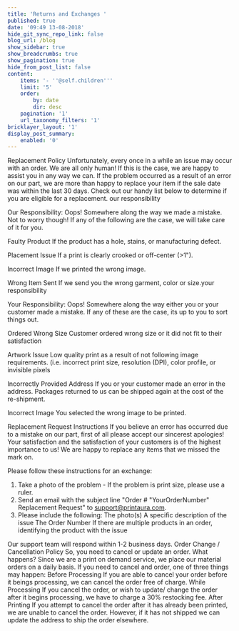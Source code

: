 ```yaml
---
title: 'Returns and Exchanges '
published: true
date: '09:49 13-08-2018'
hide_git_sync_repo_link: false
blog_url: /blog
show_sidebar: true
show_breadcrumbs: true
show_pagination: true
hide_from_post_list: false
content:
    items: '- ''@self.children'''
    limit: '5'
    order:
        by: date
        dir: desc
    pagination: '1'
    url_taxonomy_filters: '1'
bricklayer_layout: '1'
display_post_summary:
    enabled: '0'
---
```


Replacement Policy
Unfortunately, every once in a while an issue may occur with an order. We are all only human! If this is the case, we are happy to assist you in any way we can. If the problem occurred as a result of an error on our part, we are more than happy to replace your item if the sale date was within the last 30 days. Check out our handy list below to determine if you are eligible for a replacement.
our responsibility

Our Responsibility: Oops! Somewhere along the way we made a mistake. Not to worry though! If any of the following are the case, we will take care of it for you. 

Faulty Product
If the product has a hole, stains, or manufacturing defect. 

Placement Issue
If a print is clearly crooked or off-center (>1"). 

Incorrect Image
If we printed the wrong image. 

Wrong Item Sent
If we send you the wrong garment, color or size.your responsibility

Your Responsibility: Oops! Somewhere along the way either you or your customer made a mistake. If any of these are the case, its up to you to sort things out. 

Ordered Wrong Size
Customer ordered wrong size or it did not fit to their satisfaction 

Artwork Issue
Low quality print as a result of not following image requirements. (i.e. incorrect print size, resolution (DPI), color profile, or invisible pixels 

Incorrectly Provided Address
If you or your customer made an error in the address. Packages returned to us can be shipped again at the cost of the re-shipment. 

Incorrect Image
You selected the wrong image to be printed.

Replacement Request Instructions
If you believe an error has occurred due to a mistake on our part, first of all please accept our sincerest apologies! Your satisfaction and the satisfaction of your customers is of the highest importance to us! We are happy to replace any items that we missed the mark on. 

Please follow these instructions for an exchange: 

1. Take a photo of the problem - If the problem is print size, please use a ruler. 
2. Send an email with the subject line "Order # "YourOrderNumber" Replacement Request" to support@printaura.com. 
3. Please include the following:
The photo(s)
A specific description of the issue
The Order Number
If there are multiple products in an order, identifying the product with the issue


Our support team will respond within 1-2 business days.
Order Change / Cancellation Policy
So, you need to cancel or update an order. What happens? Since we are a print on demand service, we place our material orders on a daily basis. If you need to cancel and order, one of three things may happen:
Before Processing
If you are able to cancel your order before it beings processing, we can cancel the order free of charge.
While Processing
If you cancel the order, or wish to update/ change the order after it begins processing, we have to charge a 30% restocking fee.
After Printing
If you attempt to cancel the order after it has already been printed, we are unable to cancel the order. However, if it has not shipped we can update the address to ship the order elsewhere.